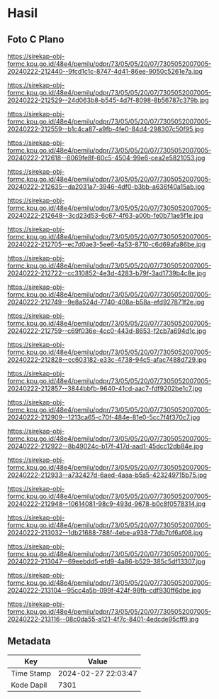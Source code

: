 # Hasil

## Foto C Plano

https://sirekap-obj-formc.kpu.go.id/48e4/pemilu/pdpr/73/05/05/20/07/7305052007005-20240222-212440--9fcd1c1c-8747-4d41-86ee-9050c5261e7a.jpg

https://sirekap-obj-formc.kpu.go.id/48e4/pemilu/pdpr/73/05/05/20/07/7305052007005-20240222-212529--24d063b8-b545-4d7f-8098-8b56787c379b.jpg

https://sirekap-obj-formc.kpu.go.id/48e4/pemilu/pdpr/73/05/05/20/07/7305052007005-20240222-212559--b1c4ca87-a9fb-4fe0-84d4-298307c50f95.jpg

https://sirekap-obj-formc.kpu.go.id/48e4/pemilu/pdpr/73/05/05/20/07/7305052007005-20240222-212618--8069fe8f-60c5-4504-99e6-cea2e5821053.jpg

https://sirekap-obj-formc.kpu.go.id/48e4/pemilu/pdpr/73/05/05/20/07/7305052007005-20240222-212635--da2031a7-3946-4df0-b3bb-a636f40a15ab.jpg

https://sirekap-obj-formc.kpu.go.id/48e4/pemilu/pdpr/73/05/05/20/07/7305052007005-20240222-212648--3cd23d53-6c67-4f63-a00b-fe0b71ae5f1e.jpg

https://sirekap-obj-formc.kpu.go.id/48e4/pemilu/pdpr/73/05/05/20/07/7305052007005-20240222-212705--ec7d0ae3-5ee6-4a53-8710-c6d69afa86be.jpg

https://sirekap-obj-formc.kpu.go.id/48e4/pemilu/pdpr/73/05/05/20/07/7305052007005-20240222-212722--cc310852-4e3d-4283-b79f-3ad1739b4c8e.jpg

https://sirekap-obj-formc.kpu.go.id/48e4/pemilu/pdpr/73/05/05/20/07/7305052007005-20240222-212749--9e8a524d-7740-408a-b58a-efd927871f2e.jpg

https://sirekap-obj-formc.kpu.go.id/48e4/pemilu/pdpr/73/05/05/20/07/7305052007005-20240222-212759--c69f036e-4cc0-443d-8653-f2cb7a694d1c.jpg

https://sirekap-obj-formc.kpu.go.id/48e4/pemilu/pdpr/73/05/05/20/07/7305052007005-20240222-212828--cc603182-e33c-4738-94c5-afac7488d729.jpg

https://sirekap-obj-formc.kpu.go.id/48e4/pemilu/pdpr/73/05/05/20/07/7305052007005-20240222-212857--3844bbfb-9640-41cd-aac7-fdf9202be1c7.jpg

https://sirekap-obj-formc.kpu.go.id/48e4/pemilu/pdpr/73/05/05/20/07/7305052007005-20240222-212909--1213ca65-c70f-484e-81e0-5cc7f4f370c7.jpg

https://sirekap-obj-formc.kpu.go.id/48e4/pemilu/pdpr/73/05/05/20/07/7305052007005-20240222-212922--8b49024c-b17f-417d-aad1-45dcc12db84e.jpg

https://sirekap-obj-formc.kpu.go.id/48e4/pemilu/pdpr/73/05/05/20/07/7305052007005-20240222-212933--a732427d-6aed-4aaa-b5a5-423249715b75.jpg

https://sirekap-obj-formc.kpu.go.id/48e4/pemilu/pdpr/73/05/05/20/07/7305052007005-20240222-212948--10614081-98c9-493d-9678-b0c8f0578314.jpg

https://sirekap-obj-formc.kpu.go.id/48e4/pemilu/pdpr/73/05/05/20/07/7305052007005-20240222-213032--1db21688-788f-4ebe-a938-77db7bf6af08.jpg

https://sirekap-obj-formc.kpu.go.id/48e4/pemilu/pdpr/73/05/05/20/07/7305052007005-20240222-213047--69eebdd5-efd9-4a86-b529-385c5df13307.jpg

https://sirekap-obj-formc.kpu.go.id/48e4/pemilu/pdpr/73/05/05/20/07/7305052007005-20240222-213104--95cc4a5b-099f-424f-98fb-cdf930ff6dbe.jpg

https://sirekap-obj-formc.kpu.go.id/48e4/pemilu/pdpr/73/05/05/20/07/7305052007005-20240222-213116--08c0da55-a121-4f7c-8401-4edcde95cff9.jpg


## Metadata

| Key        | Value               |
| ---------- | ------------------- |
| Time Stamp | 2024-02-27 22:03:47 |
| Kode Dapil | 7301                |



